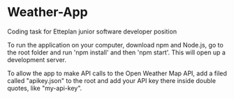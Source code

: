 # Weather-App
Coding task for Etteplan junior software developer position

To run the application on your computer, download npm and Node.js, go to the root folder and run 'npm install' and then 'npm start'. This will open up a development server.

To allow the app to make API calls to the Open Weather Map API, add a filed called "apikey.json" to the root and add your API key there inside double quotes, like "my-api-key".
